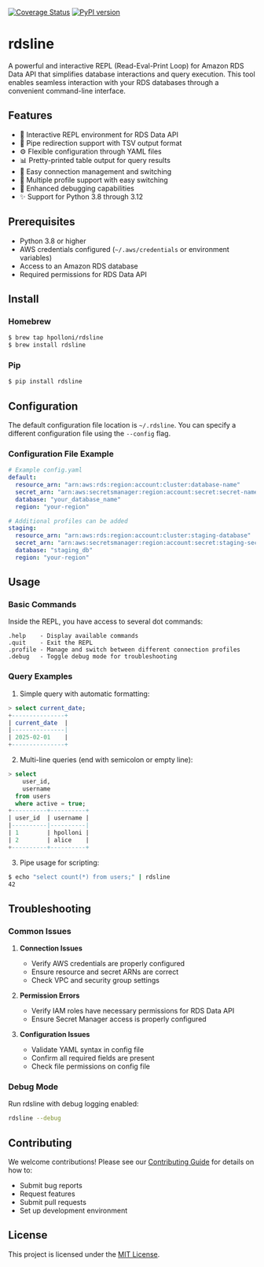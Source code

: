 [![Coverage Status](https://coveralls.io/repos/github/hpolloni/rdsline/badge.svg?branch=master)](https://coveralls.io/github/hpolloni/rdsline?branch=master)
[![PyPI version](https://badge.fury.io/py/rdsline.svg)](https://badge.fury.io/py/rdsline)

# rdsline

A powerful and interactive REPL (Read-Eval-Print Loop) for Amazon RDS Data API that simplifies database interactions and query execution. This tool enables seamless interaction with your RDS databases through a convenient command-line interface.

## Features

- 🚀 Interactive REPL environment for RDS Data API
- 🔄 Pipe redirection support with TSV output format
- ⚙️ Flexible configuration through YAML files
- 📊 Pretty-printed table output for query results
- 🔌 Easy connection management and switching
- 🔄 Multiple profile support with easy switching
- 🐛 Enhanced debugging capabilities
- ✨ Support for Python 3.8 through 3.12

## Prerequisites

- Python 3.8 or higher
- AWS credentials configured (`~/.aws/credentials` or environment variables)
- Access to an Amazon RDS database
- Required permissions for RDS Data API

## Install

### Homebrew
```bash
$ brew tap hpolloni/rdsline
$ brew install rdsline
```

### Pip
```bash
$ pip install rdsline
```

## Configuration

The default configuration file location is `~/.rdsline`. You can specify a different configuration file using the `--config` flag.

### Configuration File Example

```yaml
# Example config.yaml
default:
  resource_arn: "arn:aws:rds:region:account:cluster:database-name"
  secret_arn: "arn:aws:secretsmanager:region:account:secret:secret-name"
  database: "your_database_name"
  region: "your-region"

# Additional profiles can be added
staging:
  resource_arn: "arn:aws:rds:region:account:cluster:staging-database"
  secret_arn: "arn:aws:secretsmanager:region:account:secret:staging-secret"
  database: "staging_db"
  region: "your-region"
```

## Usage

### Basic Commands

Inside the REPL, you have access to several dot commands:

```
.help    - Display available commands
.quit    - Exit the REPL
.profile - Manage and switch between different connection profiles
.debug   - Toggle debug mode for troubleshooting
```

### Query Examples

1. Simple query with automatic formatting:
```sql
> select current_date;
+---------------+
| current_date  |
|---------------|
| 2025-02-01    |
+---------------+
```

2. Multi-line queries (end with semicolon or empty line):
```sql
> select 
    user_id,
    username
  from users
  where active = true;
+----------+----------+
| user_id  | username |
|----------|----------|
| 1        | hpolloni |
| 2        | alice    |
+----------+----------+
```

3. Pipe usage for scripting:
```bash
$ echo "select count(*) from users;" | rdsline
42
```

## Troubleshooting

### Common Issues

1. **Connection Issues**
   - Verify AWS credentials are properly configured
   - Ensure resource and secret ARNs are correct
   - Check VPC and security group settings

2. **Permission Errors**
   - Verify IAM roles have necessary permissions for RDS Data API
   - Ensure Secret Manager access is properly configured

3. **Configuration Issues**
   - Validate YAML syntax in config file
   - Confirm all required fields are present
   - Check file permissions on config file

### Debug Mode

Run rdsline with debug logging enabled:
```bash
rdsline --debug
```

## Contributing

We welcome contributions! Please see our [Contributing Guide](https://github.com/hpolloni/rdsline/blob/master/CONTRIBUTING.md) for details on how to:
- Submit bug reports
- Request features
- Submit pull requests
- Set up development environment

## License

This project is licensed under the [MIT License](https://github.com/hpolloni/rdsline/blob/master/LICENSE.txt).
